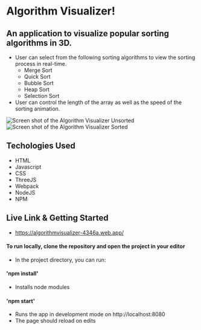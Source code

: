 # Algorithm Visualizer!
 
## An application to visualize popular sorting algorithms in 3D.
- User can select from the following sorting algorithms to view the sorting process in real-time.
    - Merge Sort
    - Quick Sort
    - Bubble Sort
    - Heap Sort
    - Selection Sort
- User can control the length of the array as well as the speed of the sorting animation.


![Screen shot of the Algorithm Visualizer Unsorted](https://imgur.com/pCMZ0pN.png#gh-dark-mode-only)
![Screen shot of the Algorithm Visualizer Sorted](https://imgur.com/rZrzdpW.png#gh-dark-mode-only)


## Techologies Used
* HTML
* Javascript
* CSS
* ThreeJS
* Webpack
* NodeJS
* NPM

## Live Link & Getting Started
* https://algorithmvisualizer-4346a.web.app/

 
#### To run locally, clone the repository and open the project in your editor
* In the project directory, you can run:
#### 'npm install'
* Installs node modules
#### 'npm start'
* Runs the app in development mode on http://localhost:8080
* The page should reload on edits
